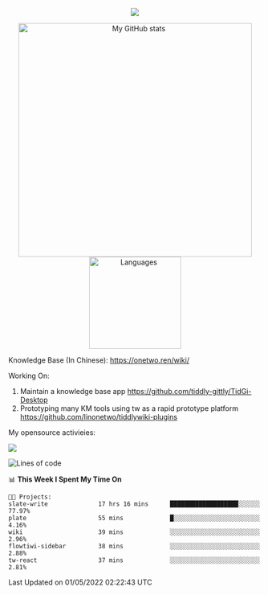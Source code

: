 <a href="https://github.com/linonetwo">
    <p align="center">
        <img src="https://github-profile-trophy.vercel.app/?username=linonetwo&column=7&theme=onedark"/>
    </p>
</a>
<a align="center" href="https://github.com/linonetwo">
  <p align="center">
    <img src="https://github-readme-stats.vercel.app/api?username=linonetwo&show_icons=true&count_private=true" alt="My GitHub stats" width="465"/>
    <img src="https://github-readme-stats.vercel.app/api/top-langs/?username=linonetwo&layout=compact&langs_count=10" alt="Languages" height="183">
  </p>
</a>

Knowledge Base (In Chinese): https://onetwo.ren/wiki/

Working On: 

1. Maintain a knowledge base app https://github.com/tiddly-gittly/TidGi-Desktop
1. Prototyping many KM tools using tw as a rapid prototype platform https://github.com/linonetwo/tiddlywiki-plugins

My opensource activieies:

![](https://visitor-badge.glitch.me/badge?page_id=linonetwo.linonetwo)

<!--START_SECTION:waka-->
![Lines of code](https://img.shields.io/badge/From%20Hello%20World%20I%27ve%20Written-2%20Million%20lines%20of%20code-blue)

📊 **This Week I Spent My Time On** 

```text
🐱‍💻 Projects: 
slate-write              17 hrs 16 mins      ███████████████████░░░░░░   77.97% 
plate                    55 mins             █░░░░░░░░░░░░░░░░░░░░░░░░   4.16% 
wiki                     39 mins             ░░░░░░░░░░░░░░░░░░░░░░░░░   2.96% 
flowtiwi-sidebar         38 mins             ░░░░░░░░░░░░░░░░░░░░░░░░░   2.88% 
tw-react                 37 mins             ░░░░░░░░░░░░░░░░░░░░░░░░░   2.81%

```


 Last Updated on 01/05/2022 02:22:43 UTC
<!--END_SECTION:waka-->
